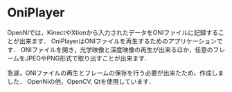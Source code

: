 OniPlayer
=========
OpenNIでは，KinectやXtionから入力されたデータをONIファイルに記録することが出来ます．
OniPlayerはONIファイルを再生するためのアプリケーションです．
ONIファイルを開き，光学映像と深度映像の再生が出来るほか，任意のフレームをJPEGやPNG形式で取り出すことが出来ます．

急遽，ONIファイルの再生とフレームの保存を行う必要が出来たため，作成しました．
OpenNIの他，OpenCV, Qtを使用しています．
